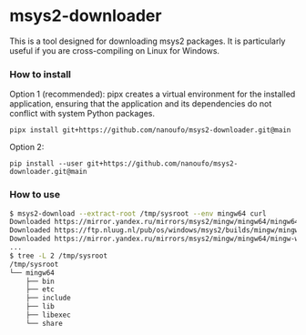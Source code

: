 # msys2-downloader

This is a tool designed for downloading msys2 packages. It is particularly useful if you are cross-compiling on Linux for Windows.

### How to install

Option 1 (recommended): pipx creates a virtual environment for the installed application, ensuring that the application and its dependencies do not conflict with system Python packages.

```
pipx install git+https://github.com/nanoufo/msys2-downloader.git@main
```

Option 2:

```
pip install --user git+https://github.com/nanoufo/msys2-downloader.git@main
```

### How to use
```bash
$ msys2-download --extract-root /tmp/sysroot --env mingw64 curl
Downloaded https://mirror.yandex.ru/mirrors/msys2/mingw/mingw64/mingw64.db.tar.zst
Downloaded https://ftp.nluug.nl/pub/os/windows/msys2/builds/mingw/mingw64/mingw-w64-x86_64-brotli-1.1.0-1-any.pkg.tar.zst
Downloaded https://mirror.yandex.ru/mirrors/msys2/mingw/mingw64/mingw-w64-x86_64-nghttp2-1.60.0-1-any.pkg.tar.zst
...
$ tree -L 2 /tmp/sysroot
/tmp/sysroot
└── mingw64
    ├── bin
    ├── etc
    ├── include
    ├── lib
    ├── libexec
    └── share
```
